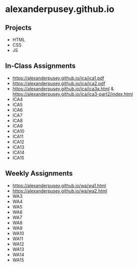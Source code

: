 # alexanderpusey.github.io

## Projects

- HTML
- CSS
- JS

## In-Class Assignments

- https://alexanderpusey.github.io/ica/ica1.pdf
- https://alexanderpusey.github.io/ica/ica2.pdf
- https://alexanderpusey.github.io/ica/ica3a.html & https://alexanderpusey.github.io/ica/ica3-part2/index.html
- ICA4
- ICA5
- ICA6
- ICA7
- ICA8
- ICA9
- ICA10
- ICA11
- ICA12
- ICA13
- ICA14
- ICA15

## Weekly Assignments

- https://alexanderpusey.github.io/wa/wa1.html
- https://alexanderpusey.github.io/wa/wa2.html
- WA3
- WA4
- WA5
- WA6
- WA7
- WA8
- WA9
- WA10
- WA11
- WA12
- WA13
- WA14
- WA15
